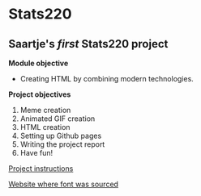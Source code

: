 # Stats220

## Saartje's *first* Stats220 project

**Module objective**
* Creating HTML by combining modern technologies.
<!---->
 
**Project objectives**
1. Meme creation
1. Animated GIF creation
1. HTML creation
1. Setting up Github pages
1. Writing the project report
1. Have fun!
<!---->
[Project instructions](https://www.stat.auckland.ac.nz/~fergusson/stats220_S123/project1.php)
<!---->
[Website where font was sourced](https://fonts.google.com/)

